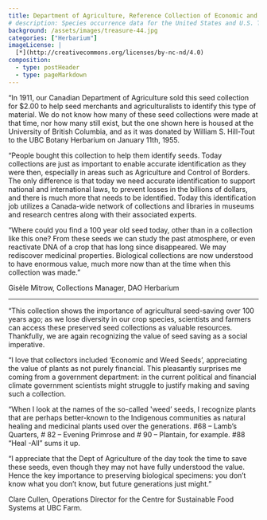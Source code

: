 ```yaml
---
title: Department of Agriculture, Reference Collection of Economic and Weed Seeds; Dominion of Canada; 1911; Canada
# description: Species occurrence data for the United States and U.S. Territories.
background: /assets/images/treasure-44.jpg
categories: ["Herbarium"]
imageLicense: |
  [*](http://creativecommons.org/licenses/by-nc-nd/4.0)
composition:
  - type: postHeader
  - type: pageMarkdown
---
```


“In 1911, our Canadian Department of Agriculture sold this seed collection for $2.00 to help seed merchants and agriculturalists to identify this type of material. We do not know how many of these seed collections were made at that time, nor how many still exist, but the one shown here is housed at the University of British Columbia, and as it was donated by William S. Hill-Tout to the UBC Botany Herbarium on January 11th, 1955.

“People bought this collection to help them identify seeds. Today collections are just as important to enable accurate identification as they were then, especially in areas such as Agriculture and Control of Borders. The only difference is that today we need accurate identification to support national and international laws, to prevent losses in the billions of dollars, and there is much more that needs to be identified. Today this identification job utilizes a Canada-wide network of collections and libraries in museums and research centres along with their associated experts.

“Where could you find a 100 year old seed today, other than in a collection like this one? From these seeds we can study the past atmosphere, or even reactivate DNA of a crop that has long since disappeared. We may rediscover medicinal properties. Biological collections are now understood to have enormous value, much more now than at the time when this collection was made.”

Gisèle Mitrow, Collections Manager, DAO Herbarium

<hr>

“This collection shows the importance of agricultural seed-saving over 100 years ago; as we lose diversity in our crop species, scientists and farmers can access these preserved seed collections as valuable resources. Thankfully, we are again recognizing the value of seed saving as a social imperative.

“I love that collectors included ‘Economic and Weed Seeds’, appreciating the value of plants as not purely financial. This pleasantly surprises me coming from a government department: in the current political and financial climate government scientists might struggle to justify making and saving such a collection.

“When I look at the names of the so-called 'weed’ seeds, I recognize plants that are perhaps better-known to the Indigenous communities as natural healing and medicinal plants used over the generations. #68 – Lamb’s Quarters, # 82 – Evening Primrose and # 90 – Plantain, for example. #88 “Heal -All” sums it up.

“I appreciate that the Dept of Agriculture of the day took the time to save these seeds, even though they may not have fully understood the value. Hence the key importance to preserving biological specimens: you don’t know what you don’t know, but future generations just might.”

Clare Cullen, Operations Director for the Centre for Sustainable Food Systems at UBC Farm.